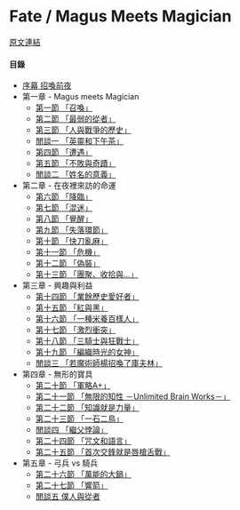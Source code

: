 Fate / Magus Meets Magician
====
[原文連結](https://syosetu.org/novel/42788/)

#### 目錄
* [序幕 招喚前夜](./article/0000.md)
* 第一章 - Magus meets Magician
  * [第一節   「召喚」](./article/0101.md)
  * [第二節   「最弱的從者」](./article/0102.md)
  * [第三節   「人與戰爭的歷史」](./article/0103.md)
  * [閒談一   「英靈和下午茶」](./article/010301.md)
  * [第四節   「遭遇」](./article/0104.md)
  * [第五節   「不敗與奇蹟」](./article/0105.md)
  * [閒談二   「姓名的意義」](./article/010501.md)
* 第二章 - 在夜裡來訪的命運
  * [第六節   「降臨」](./article/0206.md)
  * [第七節   「混迷」](./article/0207.md)
  * [第八節   「覺醒」](./article/0208.md)
  * [第九節   「失落環節」](./article/0209.md)
  * [第十節   「快刀亂麻」](./article/0210.md)
  * [第十一節 「危機」](./article/0211.md)
  * [第十二節 「偽裝」](./article/0212.md)
  * [第十三節 「團聚、收拾與...」](./article/0213.md)
* 第三章 - 興趣與利益
  * [第十四節 「業餘歷史愛好者」](./article/0314.md)
  * [第十五節 「紅與黑」](./article/0315.md)
  * [第十六節 「一種米養百樣人」](./article/0316.md)
  * [第十七節 「激烈衝突」](./article/0317.md)
  * [第十八節 「三騎士與狂戰士」](./article/0318.md)
  * [第十九節 「編織時光的女神」](./article/0319.md)
  * [閒談三 「若魔術師楊招喚了庫夫林」](./article/031901.md)
* 第四章 - 無形的寶具
  * [第二十節 「軍略A+」](./article/0420.md)
  * [第二十一節 「無限的知性 －Unlimited Brain Works－」](./article/0421.md)
  * [第二十二節 「知識就是力量」](./article/0422.md)
  * [第二十三節 「一石二鳥」](./article/0423.md)
  * [閒談四 「繼父悖論」](./article/042301.md)
  * [第二十四節 「咒文和語言」](./article/0424.md)
  * [第二十五節 「首次交鋒就是唇槍舌戰」](./article/0425.md)
* 第五章 - 弓兵 vs 騎兵
  * [第二十六節 「萬能的大鍋」](./article/0526.md)
  * [第二十七節 「響箭」](./article/0527.md)
  * [閒談五 僕人與從者](./article/052701.md)
